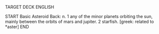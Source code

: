 TARGET DECK
ENGLISH

START
Basic
Asteroid
Back: n. 1 any of the minor planets orbiting the sun, mainly between the orbits of mars and jupiter. 2 starfish. [greek: related to *aster]
END
